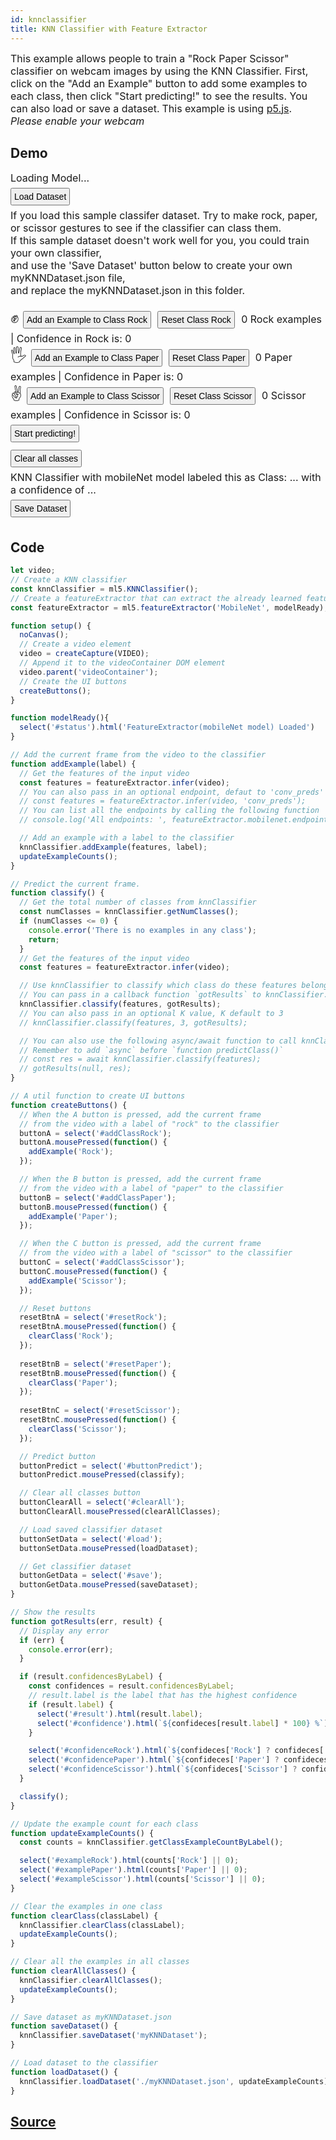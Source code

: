 ```yaml
---
id: knnclassifier
title: KNN Classifier with Feature Extractor
---
```


This example allows people to train a "Rock Paper Scissor" classifier on webcam images by using the KNN Classifier. First, click on the "Add an Example" button to add some examples to each class, then click "Start predicting!" to see the results. You can also load or save a dataset.

This example is using [p5.js](https://p5js.org/).

*Please enable your webcam*

## Demo

<style>
  button {
    margin: 6px 6px 6px 0;
    padding: 4px;
    font-size: 14px;
  }
  video {
    width: 300;
    height: 300;
  }
  p {
    display: inline;
    font-size: 16px;
  }
  .emoji {
    font-size: 24px;
  }
</style>

<div class="example">
  <div id="videoContainer"></div>
  <p id="status">Loading Model...</p>
  <div>
    <button id="load">Load Dataset</button><br>
    <p>If you load this sample classifer dataset. Try to make rock, paper, or scissor gestures to see if the classifier can class them.<br>
      If this sample dataset doesn't work well for you, you could train your own classifier,<br>
      and use the 'Save Dataset' button below to create your own myKNNDataset.json file,<br>
      and replace the myKNNDataset.json in this folder.
    </p>
  </div>
  <br><p>
    <span class="emoji"> ✊ </span><button id="addClassRock">Add an Example to Class Rock</button>
    <button id="resetRock">Reset Class Rock</button>
    <p><span id="exampleRock">0</span> Rock examples</p>
    <p>| Confidence in Rock is: <span id="confidenceRock">0</span></p>
    <br><span class="emoji"> 🖐 </span><button id="addClassPaper">Add an Example to Class Paper</button>
    <button id="resetPaper">Reset Class Paper</button>
    <p><span id="examplePaper">0</span> Paper examples</p>
    <p>| Confidence in Paper is: <span id="confidencePaper">0</span></p>
    <br><span class="emoji"> ✌️ </span><button id="addClassScissor">Add an Example to Class Scissor</button>
    <button id="resetScissor">Reset Class Scissor</button>
    <p><span id="exampleScissor">0</span> Scissor examples</p>
    <p>| Confidence in Scissor is: <span id="confidenceScissor">0</span></p>
  </p>
  <br/>
  <p>
    <button id="buttonPredict">Start predicting!</button><br>
    <button id="clearAll">Clear all classes</button><br>
  </p>
  <p>
    KNN Classifier with mobileNet model labeled this
    as Class: <span id="result">...</span>
    with a confidence of <span id="confidence">...</span>
  </p>
  <div><button id="save">Save Dataset</button></div>
</div>

<script src="assets/scripts/example-knnclassifier.js"></script>

## Code

```javascript
let video;
// Create a KNN classifier
const knnClassifier = ml5.KNNClassifier();
// Create a featureExtractor that can extract the already learned features from MobileNet
const featureExtractor = ml5.featureExtractor('MobileNet', modelReady);

function setup() {
  noCanvas();
  // Create a video element
  video = createCapture(VIDEO);
  // Append it to the videoContainer DOM element
  video.parent('videoContainer');
  // Create the UI buttons
  createButtons();
}

function modelReady(){
  select('#status').html('FeatureExtractor(mobileNet model) Loaded')
}

// Add the current frame from the video to the classifier
function addExample(label) {
  // Get the features of the input video
  const features = featureExtractor.infer(video);
  // You can also pass in an optional endpoint, defaut to 'conv_preds'
  // const features = featureExtractor.infer(video, 'conv_preds');
  // You can list all the endpoints by calling the following function
  // console.log('All endpoints: ', featureExtractor.mobilenet.endpoints)

  // Add an example with a label to the classifier
  knnClassifier.addExample(features, label);
  updateExampleCounts();
}

// Predict the current frame.
function classify() {
  // Get the total number of classes from knnClassifier
  const numClasses = knnClassifier.getNumClasses();
  if (numClasses <= 0) {
    console.error('There is no examples in any class');
    return;
  }
  // Get the features of the input video
  const features = featureExtractor.infer(video);

  // Use knnClassifier to classify which class do these features belong to
  // You can pass in a callback function `gotResults` to knnClassifier.classify function
  knnClassifier.classify(features, gotResults);
  // You can also pass in an optional K value, K default to 3
  // knnClassifier.classify(features, 3, gotResults);

  // You can also use the following async/await function to call knnClassifier.classify
  // Remember to add `async` before `function predictClass()`
  // const res = await knnClassifier.classify(features);
  // gotResults(null, res);
}

// A util function to create UI buttons
function createButtons() {
  // When the A button is pressed, add the current frame
  // from the video with a label of "rock" to the classifier
  buttonA = select('#addClassRock');
  buttonA.mousePressed(function() {
    addExample('Rock');
  });

  // When the B button is pressed, add the current frame
  // from the video with a label of "paper" to the classifier
  buttonB = select('#addClassPaper');
  buttonB.mousePressed(function() {
    addExample('Paper');
  });

  // When the C button is pressed, add the current frame
  // from the video with a label of "scissor" to the classifier
  buttonC = select('#addClassScissor');
  buttonC.mousePressed(function() {
    addExample('Scissor');
  });

  // Reset buttons
  resetBtnA = select('#resetRock');
  resetBtnA.mousePressed(function() {
    clearClass('Rock');
  });
	
  resetBtnB = select('#resetPaper');
  resetBtnB.mousePressed(function() {
    clearClass('Paper');
  });
	
  resetBtnC = select('#resetScissor');
  resetBtnC.mousePressed(function() {
    clearClass('Scissor');
  });

  // Predict button
  buttonPredict = select('#buttonPredict');
  buttonPredict.mousePressed(classify);

  // Clear all classes button
  buttonClearAll = select('#clearAll');
  buttonClearAll.mousePressed(clearAllClasses);

  // Load saved classifier dataset
  buttonSetData = select('#load');
  buttonSetData.mousePressed(loadDataset);

  // Get classifier dataset
  buttonGetData = select('#save');
  buttonGetData.mousePressed(saveDataset);
}

// Show the results
function gotResults(err, result) {
  // Display any error
  if (err) {
    console.error(err);
  }

  if (result.confidencesByLabel) {
    const confidences = result.confidencesByLabel;
    // result.label is the label that has the highest confidence
    if (result.label) {
      select('#result').html(result.label);
      select('#confidence').html(`${confideces[result.label] * 100} %`);
    }

    select('#confidenceRock').html(`${confideces['Rock'] ? confideces['Rock'] * 100 : 0} %`);
    select('#confidencePaper').html(`${confideces['Paper'] ? confideces['Paper'] * 100 : 0} %`);
    select('#confidenceScissor').html(`${confideces['Scissor'] ? confideces['Scissor'] * 100 : 0} %`);
  }

  classify();
}

// Update the example count for each class	
function updateExampleCounts() {
  const counts = knnClassifier.getClassExampleCountByLabel();

  select('#exampleRock').html(counts['Rock'] || 0);
  select('#examplePaper').html(counts['Paper'] || 0);
  select('#exampleScissor').html(counts['Scissor'] || 0);
}

// Clear the examples in one class
function clearClass(classLabel) {
  knnClassifier.clearClass(classLabel);
  updateExampleCounts();
}

// Clear all the examples in all classes
function clearAllClasses() {
  knnClassifier.clearAllClasses();
  updateExampleCounts();
}

// Save dataset as myKNNDataset.json
function saveDataset() {
  knnClassifier.saveDataset('myKNNDataset');
}

// Load dataset to the classifier
function loadDataset() {
  knnClassifier.loadDataset('./myKNNDataset.json', updateExampleCounts);
}
```

## [Source](https://github.com/ml5js/ml5-examples/tree/master/p5js/KNNClassification/KNNClassification_Video)
